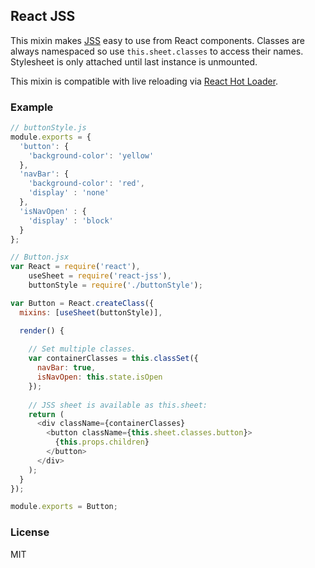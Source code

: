 ## React JSS

This mixin makes [JSS](https://github.com/jsstyles/jss) easy to use from React components.
Classes are always namespaced so use `this.sheet.classes` to access their names.
Stylesheet is only attached until last instance is unmounted.

This mixin is compatible with live reloading via [React Hot Loader](https://github.com/gaearon/react-hot-loader).

### Example

```js
// buttonStyle.js
module.exports = {
  'button': {
    'background-color': 'yellow'
  },
  'navBar': {
    'background-color': 'red',
    'display' : 'none'
  },
  'isNavOpen' : {
    'display' : 'block'
  }
};

// Button.jsx
var React = require('react'),
    useSheet = require('react-jss'),
    buttonStyle = require('./buttonStyle');

var Button = React.createClass({
  mixins: [useSheet(buttonStyle)],

  render() {
  
    // Set multiple classes.
    var containerClasses = this.classSet({
      navBar: true,
      isNavOpen: this.state.isOpen
    });
  
    // JSS sheet is available as this.sheet:
    return (
      <div className={containerClasses}
        <button className={this.sheet.classes.button}>
          {this.props.children}
        </button>
      </div>
    );
  }
});

module.exports = Button;
```

### License

MIT
